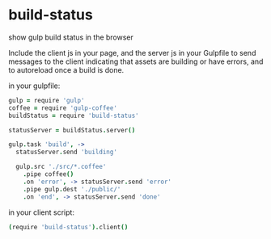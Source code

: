 build-status
============

show gulp build status in the browser

Include the client js in your page, and the server js in your Gulpfile to
send messages to the client indicating that assets are building or have errors,
and to autoreload once a build is done.

in your gulpfile:

```coffeescript
gulp = require 'gulp'
coffee = require 'gulp-coffee'
buildStatus = require 'build-status'

statusServer = buildStatus.server()

gulp.task 'build', ->
  statusServer.send 'building'

  gulp.src './src/*.coffee'
    .pipe coffee()
    .on 'error', -> statusServer.send 'error'
    .pipe gulp.dest './public/'
    .on 'end', -> statusServer.send 'done'
```

in your client script:

```coffeescript
(require 'build-status').client()
```